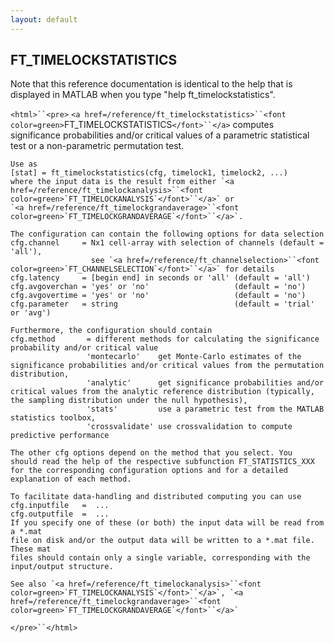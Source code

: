 ```yaml
---
layout: default
---
```


##  FT_TIMELOCKSTATISTICS

Note that this reference documentation is identical to the help that is displayed in MATLAB when you type "help ft_timelockstatistics".

`<html>``<pre>`
    `<a href=/reference/ft_timelockstatistics>``<font color=green>`FT_TIMELOCKSTATISTICS`</font>``</a>`  computes significance probabilities and/or critical values of a parametric statistical test
    or a non-parametric permutation test.
 
    Use as
    [stat] = ft_timelockstatistics(cfg, timelock1, timelock2, ...)
    where the input data is the result from either `<a href=/reference/ft_timelockanalysis>``<font color=green>`FT_TIMELOCKANALYSIS`</font>``</a>` or
    `<a href=/reference/ft_timelockgrandaverage>``<font color=green>`FT_TIMELOCKGRANDAVERAGE`</font>``</a>`.
 
    The configuration can contain the following options for data selection
    cfg.channel     = Nx1 cell-array with selection of channels (default = 'all'),
                      see `<a href=/reference/ft_channelselection>``<font color=green>`FT_CHANNELSELECTION`</font>``</a>` for details
    cfg.latency     = [begin end] in seconds or 'all' (default = 'all')
    cfg.avgoverchan = 'yes' or 'no'                   (default = 'no')
    cfg.avgovertime = 'yes' or 'no'                   (default = 'no')
    cfg.parameter   = string                          (default = 'trial' or 'avg')
 
    Furthermore, the configuration should contain
    cfg.method       = different methods for calculating the significance probability and/or critical value
                     'montecarlo'    get Monte-Carlo estimates of the significance probabilities and/or critical values from the permutation distribution,
                     'analytic'      get significance probabilities and/or critical values from the analytic reference distribution (typically, the sampling distribution under the null hypothesis),
                     'stats'         use a parametric test from the MATLAB statistics toolbox,
                     'crossvalidate' use crossvalidation to compute predictive performance
 
    The other cfg options depend on the method that you select. You
    should read the help of the respective subfunction FT_STATISTICS_XXX
    for the corresponding configuration options and for a detailed
    explanation of each method.
 
    To facilitate data-handling and distributed computing you can use
    cfg.inputfile   =  ...
    cfg.outputfile  =  ...
    If you specify one of these (or both) the input data will be read from a *.mat
    file on disk and/or the output data will be written to a *.mat file. These mat
    files should contain only a single variable, corresponding with the
    input/output structure.
 
    See also `<a href=/reference/ft_timelockanalysis>``<font color=green>`FT_TIMELOCKANALYSIS`</font>``</a>`, `<a href=/reference/ft_timelockgrandaverage>``<font color=green>`FT_TIMELOCKGRANDAVERAGE`</font>``</a>`
`</pre>``</html>`

